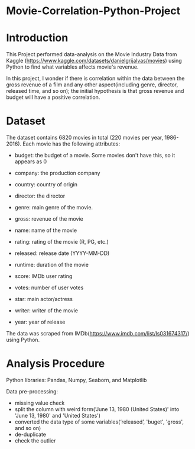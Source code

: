 # Movie-Correlation-Python-Project

# Introduction
This Project performed data-analysis on the Movie Industry Data from Kaggle (https://www.kaggle.com/datasets/danielgrijalvas/movies) using Python to find what variables affects movie's revenue.

In this project, I wonder if there is correlation within the data between the gross revenue of a film and any other aspect(including genre, director, released time, and so on); the initial hypothesis is that gross revenue and budget will have a positive correlation.

# Dataset


The dataset contains 6820 movies in total (220 movies per year, 1986-2016). Each movie has the following attributes:

- budget: the budget of a movie. Some movies don't have this, so it appears as 0

- company: the production company

- country: country of origin

- director: the director

- genre: main genre of the movie.

- gross: revenue of the movie

- name: name of the movie

- rating: rating of the movie (R, PG, etc.)

- released: release date (YYYY-MM-DD)

- runtime: duration of the movie

- score: IMDb user rating

- votes: number of user votes

- star: main actor/actress

- writer: writer of the movie

- year: year of release

The data was scraped from IMDb(https://www.imdb.com/list/ls031674317/) using Python.


# Analysis Procedure

Python libraries: Pandas, Numpy, Seaborn, and Matplotlib

Data pre-processing: 
  - missing value check
  - split the column with weird form('June 13, 1980 (United States)' into 'June 13, 1980' and 'United States')
  - converted the data type of some variables(‘released’, 'buget', 'gross', and so on)
  - de-duplicate
  - check the outlier



